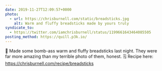 ```yaml
---
date: 2019-11-27T12:09:57+0000
photo:
  - url: https://chrisburnell.com/static/breadsticks.jpg
    alt: Warm and fluffy breadsticks made by yours truly
syndicate_to:
  - https://twitter.com/iamchrisburnell/status/1199661643464085505
posting_method: https://quill.p3k.io/
---
```


🥖 Made some bomb-ass warm and fluffy breadsticks last night. They were far more amazing than my terrible photo of them, honest. 🗒 Recipe here: <a href="https://chrisburnell.com/recipe/breadsticks">https://chrisburnell.com/recipe/breadsticks</a>
